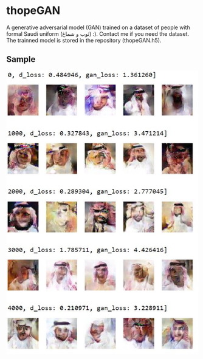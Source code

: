 # thopeGAN
A generative adversarial model (GAN) trained on a dataset of people with formal Saudi uniform (ثوب و شماغ) :). Contact me if you need the dataset. The trainned model is stored in the repository (thopeGAN.h5).


## Sample
![Sample](./thopeGAN_sample.jpg?raw=true)
